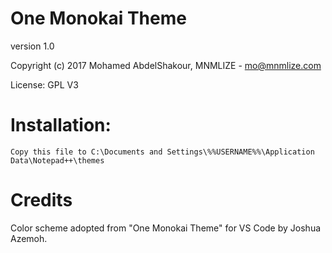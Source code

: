 # One Monokai Theme
version 1.0

Copyright (c) 2017 Mohamed AbdelShakour, MNMLIZE - mo@mnmlize.com

License: GPL V3

# Installation:
    Copy this file to C:\Documents and Settings\%%USERNAME%%\Application Data\Notepad++\themes


# Credits
   Color scheme adopted from "One Monokai Theme" for VS Code by Joshua Azemoh.

